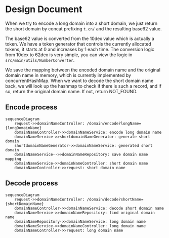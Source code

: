 # Design Document
When we try to encode a long domain into a short domain, we just return the short domain by concat prefixing `t.cn/` and the resulting base62 value.

The base62 value is converted from the 10dex value which is actually a token. We have a token generator that controls the currently allocated tokens, it starts at 0 and increases by 1 each time. The conversion logic from 10dex to 62dex is very simple, you can view the logic in `src/main/utils/NumberConverter`.

We save the mapping between the encoded domain name and the original domain name in memory, which is currently implemented by concurrentHashMap. When we want to decode the short domain name back, we will look up the hashmap to check if there is such a record, and if so, return the original domain name. If not, return NOT_FOUND.

## Encode process
```mermaid
sequenceDiagram
    request->>domainNameController: /domain/encode?longName={longDomainName}
    domainNameController->>domainNameService: encode long domain name
    domainNameService->>shortdomainNameGenerator: generate short domain
    shortdomainNameGenerator->>domainNameService: generated short domain
    domainNameService-->>domainNameRepository: save domain name mapping
    domainNameService->>domainNameController: short domain name
    domainNameController->>request: short domain name
```

## Decode process
```mermaid
sequenceDiagram
    request->>domainNameController: /domain/decode?shortName={shortDomainName}
    domainNameController->>domainNameService: decode short domain name
    domainNameService->>domainNameRepository: find original domain name
    domainNameRepository->>domainNameService: long domain name
    domainNameService->>domainNameController: long domain name
    domainNameController->>request: long domain name
```
